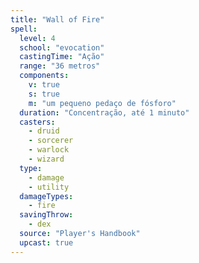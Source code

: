```yaml
---
title: "Wall of Fire"
spell:
  level: 4
  school: "evocation"
  castingTime: "Ação"
  range: "36 metros"
  components:
    v: true
    s: true
    m: "um pequeno pedaço de fósforo"
  duration: "Concentração, até 1 minuto"
  casters:
    - druid
    - sorcerer
    - warlock
    - wizard
  type:
    - damage
    - utility
  damageTypes:
    - fire
  savingThrow:
    - dex
  source: "Player's Handbook"
  upcast: true
---
```


